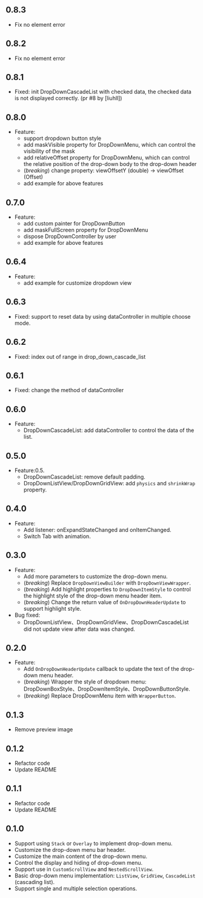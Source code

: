 ## 0.8.3
* Fix no element error

## 0.8.2
* Fix no element error

## 0.8.1
* Fixed: init DropDownCascadeList with checked data, the checked data is not displayed correctly. (pr #8 by [liuhll])

## 0.8.0
* Feature:
  + support dropdown button style
  + add maskVisible property for DropDownMenu, which can control the visibility of the mask
  + add relativeOffset property for DropDownMenu, which can control the relative position of the drop-down body to the drop-down header
  + (*breaking*) change property: viewOffsetY (double) -> viewOffset (Offset)
  + add example for above features
  
## 0.7.0
* Feature:
  + add custom painter for DropDownButton
  + add maskFullScreen property for DropDownMenu
  + dispose DropDownController by user
  + add example for above features

## 0.6.4
* Feature:
  + add example for customize dropdown view

## 0.6.3
* Fixed: support to reset data by using dataController in multiple choose mode.

## 0.6.2
* Fixed: index out of range in drop_down_cascade_list

## 0.6.1
* Fixed: change the method of dataController

## 0.6.0
* Feature:
  + DropDownCascadeList: add dataController to control the data of the list.

## 0.5.0
* Feature:0.5.
  + DropDownCascadeList: remove default padding.
  + DropDownListView/DropDownGridView: add `physics` and `shrinkWrap` property.

## 0.4.0
* Feature:
  + Add listener: onExpandStateChanged and onItemChanged.
  + Switch Tab with animation.

## 0.3.0
* Feature:
  + Add more parameters to customize the drop-down menu.
  + (*breaking*) Replace `DropDownViewBuilder` with `DropDownViewWrapper`.
  + (*breaking*) Add highlight properties to `DropDownItemStyle` to control the highlight style of the drop-down menu header item.
  + (*breaking*) Change the return value of `OnDropDownHeaderUpdate` to support highlight style.
* Bug fixed:
  + DropDownListView、DropDownGridView、DropDownCascadeList did not update view after data was changed.

## 0.2.0
* Feature:
    + Add `OnDropDownHeaderUpdate` callback to update the text of the drop-down menu header.
    + (*breaking*) Wrapper the style of dropdown menu: DropDownBoxStyle、DropDownItemStyle、DropDownButtonStyle.
    + (*breaking*) Replace DropDownMenu item with `WrapperButton`.

## 0.1.3
* Remove preview image

## 0.1.2
* Refactor code
* Update README

## 0.1.1
* Refactor code
* Update README

## 0.1.0

* Support using `Stack` or `Overlay` to implement drop-down menu.
* Customize the drop-down menu bar header.
* Customize the main content of the drop-down menu.
* Control the display and hiding of drop-down menu.
* Support use in `CustomScrollView` and `NestedScrollView`.
* Basic drop-down menu implementation: `ListView`, `GridView`, `CascadeList` (cascading list).
* Support single and multiple selection operations.